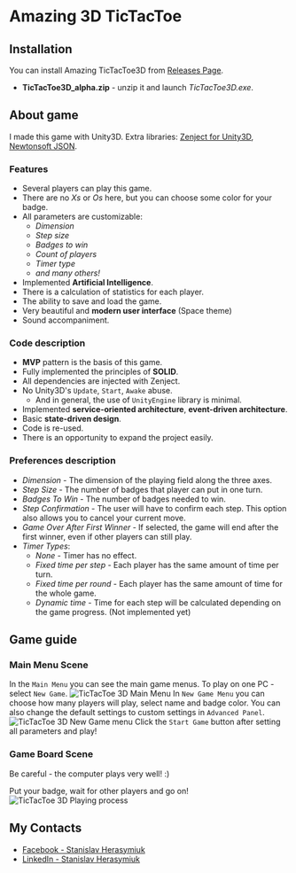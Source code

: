# Amazing 3D TicTacToe
## Installation
You can install Amazing TicTacToe3D from [Releases Page](https://github.com/mentapro/TicTacToe3D/releases).
 - **TicTacToe3D_alpha.zip** - unzip it and launch *TicTacToe3D.exe*.

## About game
I made this game with Unity3D. Extra libraries: [Zenject for Unity3D](https://github.com/modesttree/Zenject),
[Newtonsoft JSON](http://www.newtonsoft.com/json).
### Features
- Several players can play this game.
- There are no *Xs* or *Os* here, but you can choose some color for your badge.
- All parameters are customizable: 
  - *Dimension*
  - *Step size*
  - *Badges to win*
  - *Count of players*
  - *Timer type*
  - *and many others!*
- Implemented **Artificial Intelligence**.
- There is a calculation of statistics for each player.
- The ability to save and load the game.
- Very beautiful and **modern user interface** (Space theme)
- Sound accompaniment.

### Code description
- **MVP** pattern is the basis of this game.
- Fully implemented the principles of **SOLID**.
- All dependencies are injected with Zenject.
- No Unity3D's `Update`, `Start`, `Awake` abuse.
  - And in general, the use of `UnityEngine` library is minimal.
- Implemented **service-oriented architecture**, **event-driven architecture**.
- Basic **state-driven design**.
- Сode is re-used.
- There is an opportunity to expand the project easily.

### Preferences description
- *Dimension* - The dimension of the playing field along the three axes.
- *Step Size* - The number of badges that player can put in one turn.
- *Badges To Win* - The number of badges needed to win.
- *Step Confirmation* - The user will have to confirm each step. This option also allows you to cancel your current move.
- *Game Over After First Winner* - If selected, the game will end after the first winner, even if other players can still play.
- *Timer Types*:
  - *None* - Timer has no effect.
  - *Fixed time per step* - Each player has the same amount of time per turn.
  - *Fixed time per round* - Each player has the same amount of time for the whole game.
  - *Dynamic time* - Time for each step will be calculated depending on the game progress. (Not implemented yet)

## Game guide
### Main Menu Scene
In the `Main Menu` you can see the main game menus. To play on one PC - select `New Game`.
![TicTacToe 3D Main Menu](https://c1.staticflickr.com/5/4218/35082438052_2b623fd9db_o.png)
In `New Game Menu` you can choose how many players will play, select name and badge color.
You can also change the default settings to custom settings in `Advanced Panel`.
![TicTacToe 3D New Game menu](https://c1.staticflickr.com/5/4202/35247841085_7935f62491_o.png)
Click the `Start Game` button after setting all parameters and play!

### Game Board Scene
Be careful - the computer plays very well! :)

Put your badge, wait for other players and go on!
![TicTacToe 3D Playing process](https://c1.staticflickr.com/5/4223/35082742452_e374a97941_o.png)

## My Contacts
- [Facebook - Stanislav Herasymiuk](https://www.facebook.com/stanislav.herasymiuk)
- [LinkedIn - Stanislav Herasymiuk](https://www.linkedin.com/in/mentapro/)
